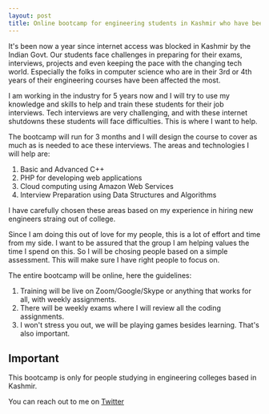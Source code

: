 ```yaml
---
layout: post
title: Online bootcamp for engineering students in Kashmir who have been affected by 1 year long Internet shutdown
---
```


It's been now a year since internet access was blocked in Kashmir by the Indian Govt. Our students face challenges in preparing for their exams, interviews, projects and even keeping the pace with the changing tech world. Especially the folks in computer science who are in their 3rd or 4th years of their engineering courses have been affected the most. 

I am working in the industry for 5 years now and I will try to use my knowledge and skills to help and train these students for their job interviews. Tech interviews are very challenging, and with these internet shutdowns these students will face difficulties. This is where I want to help.

The bootcamp will run for 3 months and I will design the course to cover as much as is needed to ace these interviews. The areas and technologies I will help are:

<ol>
<li>Basic and Advanced C++</li>
<li>PHP for developing web applications</li>
<li>Cloud computing using Amazon Web Services</li>
<li>Interview Preparation using Data Structures and Algorithms</li>
</ol>

I have carefully chosen these areas based on my experience in hiring new engineers straing out of college.

Since I am doing this out of love for my people, this is a lot of effort and time from my side. I want to be assured that the group I am helping values the time I spend on this. So I will be chosing people based on a simple assessment. This will make sure I have right people to focus on.

The entire bootcamp will be online, here the guidelines:
<ol>
<li>Training will be live on Zoom/Google/Skype or anything that works for all, with weekly assignments.</li>
<li>There will be weekly exams where I will review all the coding assignments.</li>
<li>I won't stress you out, we will be playing games besides learning. That's also important.</li>
</ol>

## Important
This bootcamp is only for people studying in engineering colleges based in Kashmir.

You can reach out to me on [Twitter](https://twitter.com/malwarebo)
